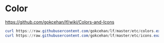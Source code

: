 # Color

https://github.com/gokcehan/lf/wiki/Colors-and-Icons

```.ps1
curl https://raw.githubusercontent.com/gokcehan/lf/master/etc/colors.example -o $env:LOCALAPPDATA\lf\colors
curl https://raw.githubusercontent.com/gokcehan/lf/master/etc/icons.example -o $env:LOCALAPPDATA\lf\colors
```
